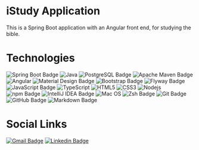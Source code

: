 # iStudy Application

This is a Spring Boot application with an Angular front end, for studying the bible.

# Technologies

![Spring Boot Badge](https://img.shields.io/badge/Spring%20Boot-6DB33F?logo=springboot&logoColor=white&style=plastic)
![Java](https://img.shields.io/badge/Java-ED8B00?style=plastic&logo=java&logoColor=white)
![PostgreSQL Badge](https://img.shields.io/badge/PostgreSQL-4169E1?logo=postgresql&logoColor=white&style=plastic)
![Apache Maven Badge](https://img.shields.io/badge/Apache%20Maven-C71A36?logo=apachemaven&logoColor=white&style=plastic)
![Angular](https://img.shields.io/badge/Angular-DD0031?style=plastic&logo=angular&logoColor=white)
![Material Design Badge](https://img.shields.io/badge/Material%20Design-757575?logo=materialdesign&logoColor=white&style=plastic)
![Bootstrap Badge](https://img.shields.io/badge/Bootstrap-7952B3?logo=bootstrap&logoColor=white&style=plastic)
![Flyway Badge](https://img.shields.io/badge/Flyway-CC0200?logo=flyway&logoColor=white&style=plastic)
![JavaScript Badge](https://img.shields.io/badge/JavaScript-F7DF1E?logo=javascript&logoColor=black&style=plastic)
![TypeScript](https://img.shields.io/badge/-TypeScript-007ACC?style=plastic&logo=typescript&logoColor=white)
![HTML5](https://img.shields.io/badge/-HTML5-E34F26?style=plastic&logo=html5&logoColor=white)
![CSS3](https://img.shields.io/badge/-CSS3-1572B6?style=plastic&logo=css3)
![Nodejs](https://img.shields.io/badge/-Nodejs-black?style=plastic&logo=Node.js)
![npm Badge](https://img.shields.io/badge/npm-CB3837?logo=npm&logoColor=fff&style=plastic)
![IntelliJ IDEA Badge](https://img.shields.io/badge/IntelliJ%20IDEA-000?logo=intellijidea&logoColor=white&style=plastic)
![Mac OS](https://img.shields.io/badge/mac%20os-000000?style=plastic&logo=apple&logoColor=white)
![Zsh Badge](https://img.shields.io/badge/Zsh-F15A24?logo=zsh&logoColor=white&style=plastic)
![Git Badge](https://img.shields.io/badge/Git-F05032?logo=git&logoColor=fff&style=plastic)
![GitHub Badge](https://img.shields.io/badge/GitHub-181717?logo=github&logoColor=fff&style=plastic)
![Markdown Badge](https://img.shields.io/badge/Markdown-000?logo=markdown&logoColor=fff&style=plastic)


# Social Links

[![Gmail Badge](https://img.shields.io/badge/Gmail-D14836?style=plastic&logo=gmail&logoColor=white&link=mailto:scurtis7@gmail.com)](mailto:scurtis7@gmail.com)
[![Linkedin Badge](https://img.shields.io/badge/LinkedIn-0077B5?style=plastic&logo=Linkedin&logoColor=white&link=https://www.linkedin.com/in/steve-curtis-1b6b3937/)](https://www.linkedin.com/in/steve-curtis-1b6b3937/)
